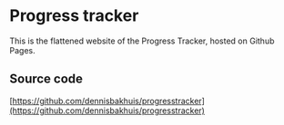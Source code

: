 # Progress tracker
This is the flattened website of the Progress Tracker, hosted on Github Pages.

## Source code
[https://github.com/dennisbakhuis/progresstracker](https://github.com/dennisbakhuis/progresstracker)
